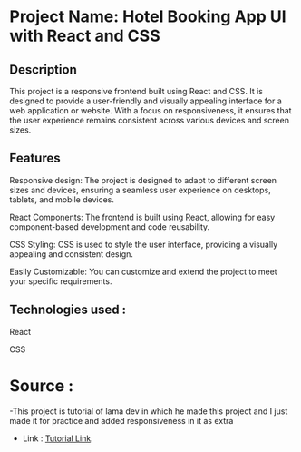 # Project Name: Hotel Booking App UI with React and CSS

## Description

This project is a responsive frontend built using React and CSS. It is designed to provide a user-friendly and visually appealing interface for a web application or website. With a focus on responsiveness, it ensures that the user experience remains consistent across various devices and screen sizes.

## Features

Responsive design: The project is designed to adapt to different screen sizes and devices, ensuring a seamless user experience on desktops, tablets, and mobile devices.

React Components: The frontend is built using React, allowing for easy component-based development and code reusability.

CSS Styling: CSS is used to style the user interface, providing a visually appealing and consistent design.

Easily Customizable: You can customize and extend the project to meet your specific requirements.

## Technologies used :

React

CSS

# Source :

-This project is tutorial of lama dev in which he made this project and I just made it for practice and added responsiveness in it as extra

- Link : [Tutorial Link](https://youtu.be/RkWpJ4XUHuw?si=g25cZuzUtBjGhLro).

